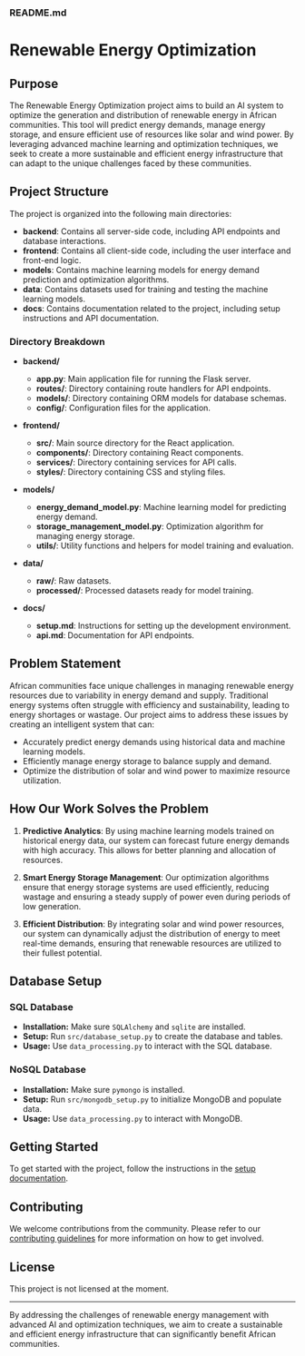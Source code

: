 ### README.md

# Renewable Energy Optimization

## Purpose

The Renewable Energy Optimization project aims to build an AI system to optimize the generation and distribution of renewable energy in African communities. This tool will predict energy demands, manage energy storage, and ensure efficient use of resources like solar and wind power. By leveraging advanced machine learning and optimization techniques, we seek to create a more sustainable and efficient energy infrastructure that can adapt to the unique challenges faced by these communities.

## Project Structure

The project is organized into the following main directories:

- **backend**: Contains all server-side code, including API endpoints and database interactions.
- **frontend**: Contains all client-side code, including the user interface and front-end logic.
- **models**: Contains machine learning models for energy demand prediction and optimization algorithms.
- **data**: Contains datasets used for training and testing the machine learning models.
- **docs**: Contains documentation related to the project, including setup instructions and API documentation.

### Directory Breakdown

- **backend/**
  - **app.py**: Main application file for running the Flask server.
  - **routes/**: Directory containing route handlers for API endpoints.
  - **models/**: Directory containing ORM models for database schemas.
  - **config/**: Configuration files for the application.

- **frontend/**
  - **src/**: Main source directory for the React application.
  - **components/**: Directory containing React components.
  - **services/**: Directory containing services for API calls.
  - **styles/**: Directory containing CSS and styling files.

- **models/**
  - **energy_demand_model.py**: Machine learning model for predicting energy demand.
  - **storage_management_model.py**: Optimization algorithm for managing energy storage.
  - **utils/**: Utility functions and helpers for model training and evaluation.

- **data/**
  - **raw/**: Raw datasets.
  - **processed/**: Processed datasets ready for model training.

- **docs/**
  - **setup.md**: Instructions for setting up the development environment.
  - **api.md**: Documentation for API endpoints.

## Problem Statement

African communities face unique challenges in managing renewable energy resources due to variability in energy demand and supply. Traditional energy systems often struggle with efficiency and sustainability, leading to energy shortages or wastage. Our project aims to address these issues by creating an intelligent system that can:

- Accurately predict energy demands using historical data and machine learning models.
- Efficiently manage energy storage to balance supply and demand.
- Optimize the distribution of solar and wind power to maximize resource utilization.

## How Our Work Solves the Problem

1. **Predictive Analytics**: By using machine learning models trained on historical energy data, our system can forecast future energy demands with high accuracy. This allows for better planning and allocation of resources.

2. **Smart Energy Storage Management**: Our optimization algorithms ensure that energy storage systems are used efficiently, reducing wastage and ensuring a steady supply of power even during periods of low generation.

3. **Efficient Distribution**: By integrating solar and wind power resources, our system can dynamically adjust the distribution of energy to meet real-time demands, ensuring that renewable resources are utilized to their fullest potential.

 ## Database Setup

### SQL Database
- **Installation:** Make sure `SQLAlchemy` and `sqlite` are installed.
- **Setup:** Run `src/database_setup.py` to create the database and tables.
- **Usage:** Use `data_processing.py` to interact with the SQL database.

### NoSQL Database
- **Installation:** Make sure `pymongo` is installed.
- **Setup:** Run `src/mongodb_setup.py` to initialize MongoDB and populate data.
- **Usage:** Use `data_processing.py` to interact with MongoDB.


## Getting Started

To get started with the project, follow the instructions in the [setup documentation](docs/setup.md).

## Contributing

We welcome contributions from the community. Please refer to our [contributing guidelines](docs/contributing.md) for more information on how to get involved.

## License

This project is  not licensed at the moment.

---

By addressing the challenges of renewable energy management with advanced AI and optimization techniques, we aim to create a sustainable and efficient energy infrastructure that can significantly benefit African communities.

